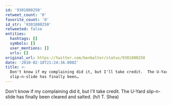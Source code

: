 ```yaml
---
id: '9301800250'
retweet_count: '0'
favorite_count: '0'
id_str: '9301800250'
retweeted: false
entities:
  hashtags: []
  symbols: []
  user_mentions: []
  urls: []
original_url: https://twitter.com/benbalter/status/9301800250
date: '2010-02-18T21:24:36.000Z'
title: >-
  Don't know if my complaining did it, but I'll take credit.  The U-Yard
  slip-n-slide has finally been…
---
```


Don't know if my complaining did it, but I'll take credit.  The U-Yard slip-n-slide has finally been cleared and salted.  (h/t T. Shea)